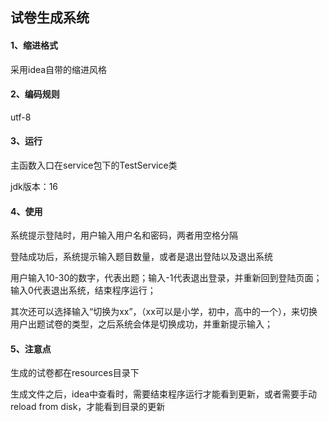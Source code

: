 ## 试卷生成系统

#### 1、缩进格式

采用idea自带的缩进风格

#### 2、编码规则

utf-8

#### 3、运行

主函数入口在service包下的TestService类

jdk版本：16

#### 4、使用

系统提示登陆时，用户输入用户名和密码，两者用空格分隔

登陆成功后，系统提示输入题目数量，或者是退出登陆以及退出系统

用户输入10-30的数字，代表出题；输入-1代表退出登录，并重新回到登陆页面；输入0代表退出系统，结束程序运行；

其次还可以选择输入“切换为xx”，（xx可以是小学，初中，高中的一个），来切换用户出题试卷的类型，之后系统会体是切换成功，并重新提示输入；

#### 5、注意点
生成的试卷都在resources目录下

生成文件之后，idea中查看时，需要结束程序运行才能看到更新，或者需要手动reload from disk，才能看到目录的更新

